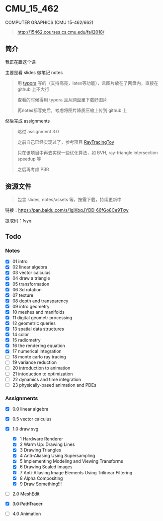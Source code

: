 # CMU_15_462
COMPUTER GRAPHICS (CMU 15-462/662)

> http://15462.courses.cs.cmu.edu/fall2018/

## 简介

我正在跟这个课

主要是看 slides 做笔记 notes

> 用 [typora](https://www.typora.io/) 写的（支持高亮，latex等功能），且图片放在了网盘内，直接在 github 上不大行
>
> 查看的时候得用 typora 且从网盘里下载好图片
>
> 再notes都写完后，考虑将图片降质压缩上传到 github 上

然后完成 assignments

> 略过 assignment 3.0
>
> 之前自己已经实现过了，参考项目 [RayTracingToy](https://github.com/Ubpa/RayTracingToy)
>
> 只在该项目中再去实现一些优化算法，如 BVH, ray-triangle intersection speedup 等
>
> 之后再考虑 PBR

## 资源文件

> 包含 slides, notes/assets 等，按需下载，持续更新中

链接：https://pan.baidu.com/s/1gjXbqJYDD_66fGo8Ce9Txw 

提取码：fsyq 

## Todo

### Notes


- [x] 01 intro
- [x] 02 linear algebra
- [x] 03 vector calculus
- [x] 04 draw a triangle
- [x] 05 transformation
- [x] 06 3d rotation
- [x] 07 texture
- [x] 08 depth and transparency
- [x] 09 intro geometry
- [x] 10 meshes and manifolds
- [x] 11 digital geometr processing 
- [x] 12 geometric queries 
- [x] 13 spatial data structures 
- [x] 14 color
- [x] 15 radiometry 
- [x] 16 the rendering equation 
- [x] 17 numerical integration 
- [ ] 18 monte carlo ray tracing 
- [ ] 19 variance reduction 
- [ ] 20 introduction to animation 
- [ ] 21 intoduction to optimization 
- [ ] 22 dynamics and time integration 
- [ ] 23 physically-based animation and PDEs 
### Assignments

- [x] 0.0 linear algebra
- [x] 0.5 vector calculus
- [x] 1.0 draw svg
  - [x] 1 Hardware Renderer
  - [x] 2 Warm Up: Drawing Lines
  - [x] 3 Drawing Triangles
  - [x] 4 Anti-Aliasing Using Supersampling
  - [x] 5 Implementing Modeling and Viewing Transforms
  - [x] 6 Drawing Scaled Images
  - [x] 7 Anti-Aliasing Image Elements Using Trilinear Filtering
  - [x] 8 Alpha Compositing
  - [x] 9 Draw Something!!!
- [ ] 2.0 MeshEdit
- [x] ~~3.0 PathTracer~~
- [ ] 4.0 Animation


